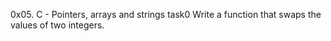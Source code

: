 0x05. C - Pointers, arrays and strings task0
Write a function that swaps the values of two integers.
